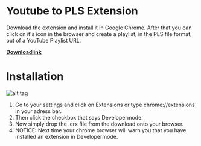 # Youtube to PLS Extension
Download the extension and install it in Google Chrome. After that you can click on it's icon in the browser and create a playlist, in the PLS file format, out of a YouTube Playlist URL.

**[Downloadlink](https://github.com/MarcGamesons/youtube-to-pls/raw/master/YouTube%20to%20PLS%20Extension.crx)**

# Installation
![alt tag](http://i.imgur.com/QYmqexO.png)

1. Go to your settings and click on Extensions or type chrome://extensions in your adress bar.
2. Then click the checkbox that says Developermode.
3. Now simply drop the .crx file from the download onto your browser.
4. NOTICE: Next time your chrome browser will warn you that you have installed an extension in Developermode.
